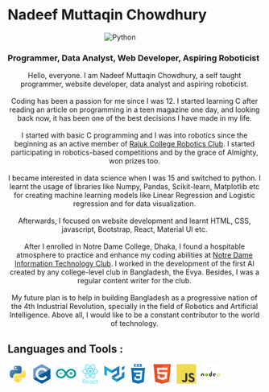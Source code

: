 

<!--
**NadeefChowdhury/NadeefChowdhury** is a ✨ _special_ ✨ repository because its `README.md` (this file) appears on your GitHub profile.

Here are some ideas to get you started:

Hello, everyone. I am Nadeef Muttaqin Chowdhury, a self taught programmer, website developer, data analyst and aspiring roboticist.
Coding has been a passion for me since I was 12. I started learning C after reading an article on programming in a teen magazine one day, and looking back now, it has been one of the best decisions I have made in my life.
I started with basic C programming and I was into robotics since the beginning. I started participating in competitions and by the grace of Almighty, won prizes too. I became interested in data science when I was 15 and switched to python. I learnt the usage of libraries like Numpy, Pandas, Scikit-learn, Matplotlib etc for creating machine learning models like Linear Regression and Logistic regression and for data visualization.
Afterwards, I focused on website development 

-->

# Nadeef Muttaqin Chowdhury
<img src="https://encrypted-tbn0.gstatic.com/images?q=tbn:ANd9GcQ2SfjLfcfZSldsO2UsaxGBVTlg_YA33Maitg&usqp=CAU"    alt='Python' style='margin-left:20vw; margin-right:20vw' />&nbsp;
### Programmer, Data Analyst, Web Developer, Aspiring Roboticist

<p align='center'>Hello, everyone. I am Nadeef Muttaqin Chowdhury, a self taught programmer, website developer, data analyst and aspiring roboticist.<br><br>Coding has been a passion for me since I was 12. I started learning C after reading an article on programming in a teen magazine one day, and looking back now, it has been one of the best decisions I have made in my life.<br><br>I started with basic C programming and I was into robotics since the beginning as an active member of <a href='https://www.facebook.com/rajuk.ric'>Rajuk College Robotics Club</a>. I started participating in robotics-based competitions and by the grace of Almighty, won prizes too.<br><br>I became interested in data science when I was 15 and switched to python. I learnt the usage of libraries like Numpy, Pandas, Scikit-learn, Matplotlib etc for creating machine learning models like Linear Regression and Logistic regression and for data visualization.<br><br>Afterwards, I focused on website development and learnt HTML, CSS, javascript, Bootstrap, React, Material UI etc.<br><br> After I enrolled in Notre Dame College, Dhaka, I found a hospitable atmosphere to practice and enhance my coding abilities at <a href='https://www.facebook.com/nditc.official/'>Notre Dame Information Technology Club</a>. I worked in the development of the first AI created by any college-level club in Bangladesh, the Evya. Besides, I was a regular content writer for the club.<br><br>My future plan is to help in building Bangladesh as a progressive nation of the 4th Industrial Revolution, specially in the field of Robotics and Artificial Intelligence. Above all, I would like to be a constant contributor to the world of technology.
</p>

## Languages and Tools :
<div>
  <img src="https://github.com/devicons/devicon/blob/master/icons/python/python-original.svg" title='Python' alt='Python' width="40" height="40"/>&nbsp;
  <img src="https://github.com/devicons/devicon/blob/master/icons/c/c-original.svg" title='C' alt='C' width="40" height="40"/>&nbsp;
  <img src="https://github.com/devicons/devicon/blob/master/icons/arduino/arduino-original.svg" title='Arduino' alt='Arduino' width="40" height="40"/>&nbsp;
  <img src="https://github.com/devicons/devicon/blob/master/icons/react/react-original-wordmark.svg" title="React" alt="React" width="40" height="40"/>&nbsp;
  <img src="https://github.com/devicons/devicon/blob/master/icons/materialui/materialui-original.svg" title="Material UI" alt="Material UI" width="40" height="40"/>&nbsp;
  <img src="https://github.com/devicons/devicon/blob/master/icons/css3/css3-plain-wordmark.svg"  title="CSS3" alt="CSS" width="40" height="40"/>&nbsp;
  <img src="https://github.com/devicons/devicon/blob/master/icons/html5/html5-original.svg" title="HTML5" alt="HTML" width="40" height="40"/>&nbsp;
  <img src="https://github.com/devicons/devicon/blob/master/icons/javascript/javascript-original.svg" title="JavaScript" alt="JavaScript" width="40" height="40"/>&nbsp;
  <img src="https://github.com/devicons/devicon/blob/master/icons/nodejs/nodejs-original-wordmark.svg" title="NodeJS" alt="NodeJS" width="40" height="40"/>&nbsp;
  
</div>
